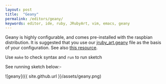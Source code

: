 ```yaml
---
layout: post
title:  "Geany"
permalink: /editors/geany/
keywords: editor, ide, ruby, JRubyArt, vim, emacs, geany
---
```


Geany is highly configurable, and comes pre-installed with the raspbian distribution. It is suggested that you use our [jruby_art.geany][project] file as the basis of your configuration. See also [this resource][github].

Use `make` to check syntax and `run` to run sketch

See running sketch below:-

![geany]({{ site.github.url }}/assets/geany.png)

[project]:https://gist.github.com/monkstone/8213b4a55affc69ece2ae0cc4f180756

[github]:https://github.com/ruby-processing/geany
